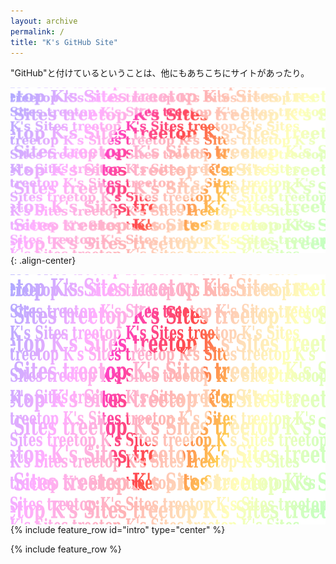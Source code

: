 ```yaml
---
layout: archive
permalink: /
title: "K's GitHub Site"
---
```

"GitHub"と付けているということは、他にもあちこちにサイトがあったり。

![OGP-GitHub](/assets/images/OGP-GitHub.png){: .align-center}

<img src="/assets/images/OGP-GitHub.png" alt="OPG Image" title="OPG Image" height="400" align="center">
{% include feature_row id="intro" type="center" %}

{% include feature_row %}

